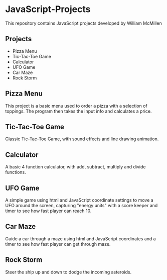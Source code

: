 # JavaScript-Projects
This repository contains JavaScript projects developed by William McMillen

<h2>Projects</h2>
<ul>
    <li>Pizza Menu</li>
    <li>Tic-Tac-Toe Game</li>
    <li>Calculator</li>
    <li>UFO Game</li>
    <li>Car Maze</li>
    <li>Rock Storm</li>
</ul>

<h2>Pizza Menu</h2>
This project is a basic menu used to order a pizza with a selection of toppings.  The program then takes the input info and calculates a price.

<h2>Tic-Tac-Toe Game</h2>
Classic Tic-Tac-Toe Game, with sound effects and line drawing animation.

<h2>Calculator</h2>
A basic 4 function calculator, with add, subtract, multiply and divide functions.

<h2>UFO Game</h2>
A simple game using html and JavaScript coordinate settings to move a UFO around the screen, capturing "energy units" with a score keeper and timer to see how fast player can reach 10.

<h2>Car Maze</h2>
Guide a car through a maze using html and JavaScript coordinates and a timer to see how fast player can get through maze.

<h2>Rock Storm</h2>
Steer the ship up and down to dodge the incoming asteroids.
